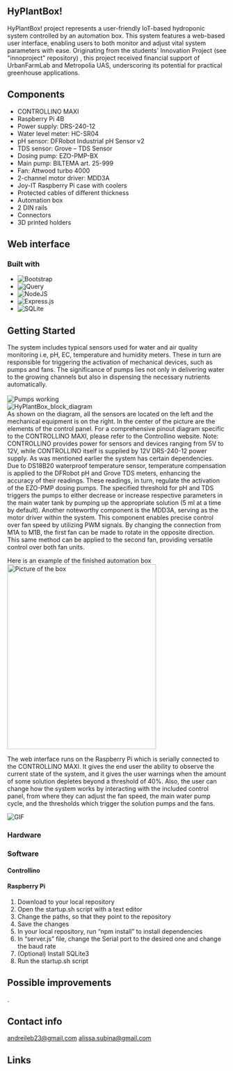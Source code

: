 ## HyPlantBox!
HyPlantBox! project represents a user-friendly IoT-based hydroponic system controlled by an automation box. This system features a web-based user interface, enabling users to both monitor and adjust vital system parameters with ease. Originating from the students' Innovation Project (see "innoproject" repository) , this project received financial support of UrbanFarmLab and Metropolia UAS, underscoring its potential for practical greenhouse applications.
<br />
## Components
* CONTROLLINO MAXI
* Raspberry Pi 4B
* Power supply: DRS-240-12
* Water level meter: HC-SR04
* pH sensor: DFRobot Industrial pH Sensor v2
* TDS sensor: Grove – TDS Sensor
* Dosing pump: EZO-PMP-BX
* Main pump: BILTEMA art. 25-999
* Fan: Attwood turbo 4000
* 2-channel motor driver: MDD3A
* Joy-IT Raspberry Pi case with coolers
* Protected cables of different thickness
* Automation box
* 2 DIN rails
* Connectors
* 3D printed holders
## Web interface
### Built with
* ![Bootstrap](https://img.shields.io/badge/bootstrap-%238511FA.svg?style=for-the-badge&logo=bootstrap&logoColor=white)
* ![jQuery](https://img.shields.io/badge/jquery-%230769AD.svg?style=for-the-badge&logo=jquery&logoColor=white)
* ![NodeJS](https://img.shields.io/badge/node.js-6DA55F?style=for-the-badge&logo=node.js&logoColor=white)
* ![Express.js](https://img.shields.io/badge/express.js-%23404d59.svg?style=for-the-badge&logo=express&logoColor=%2361DAFB)
* ![SQLite](https://img.shields.io/badge/sqlite-%2307405e.svg?style=for-the-badge&logo=sqlite&logoColor=white)
## Getting Started
The system includes typical sensors used for water and air quality monitoring i.e, pH, EC, temperature and humidity meters. These in turn are responsible for triggering the activation of mechanical devices, such as pumps and fans. The significance of pumps lies not only in delivering water to the growing channels but also in dispensing the necessary nutrients automatically.
<br />
<br />
![Pumps working](https://media.giphy.com/media/20IqPq7Z8fLSujgLiN/giphy.gif)
<br />
![HyPlantBox_block_diagram](https://github.com/aalicc/HyPlantBox/assets/105237164/98f8f401-8a26-4b9f-9e56-a6b9018e6e29)
<br />
As shown on the diagram, all the sensors are located on the left and the mechanical equipment is on the right. In the center of the picture are the elements of the control panel. For a comprehensive pinout diagram specific to the CONTROLLINO MAXI, please
refer to the Controllino website.
Note: CONTROLLINO provides power for sensors and devices ranging from 5V to 12V, while CONTROLLINO itself is supplied by 12V DRS-240-12 power supply.
As was mentioned earlier the system has certain dependencies. Due to DS18B20 waterproof temperature sensor, temperature compensation is applied to the DFRobot pH and Grove TDS meters, enhancing the accuracy of their readings. These readings, in turn, regulate the activation of the EZO-PMP dosing pumps. The specified threshold for pH and TDS triggers the pumps to either decrease or increase respective parameters in the main water tank by pumping up the appropriate solution (5 ml at a time by default). Another noteworthy component is the MDD3A, serving as the motor driver within the system. This component enables precise control over fan speed by utilizing PWM signals. By changing the connection from M1A to M1B, the first fan can be made to rotate in the opposite direction. This same method can be applied to the second fan, providing versatile control over both fan units.

Here is an example of the finished automation box
<img src="https://github.com/aalicc/HyPlantBox/assets/105237164/27f5cd0e-d3e8-40ba-ba3e-f67ace51745e" alt="Picture of the box" height="425px" width="342px">

The web interface runs on the Raspberry Pi which is serially connected to the CONTROLLINO MAXI. It gives the end user the ability to observe the current state of the system, and it gives the user warnings when the amount of some solution depletes beyond a threshold of 40%. Also, the user can change how the system works by interacting with the included control panel, from where they can adjust the fan speed, the main water pump cycle, and the thresholds which trigger the solution pumps and the fans.

![GIF](https://media.giphy.com/media/v1.Y2lkPTc5MGI3NjExYmh6MmplZ3J1MjJrZXE5NDB6cWd0bTN0eGJ0MnhrN3A5a3I2aGFtdyZlcD12MV9pbnRlcm5hbF9naWZfYnlfaWQmY3Q9Zw/Gzvg4E2RT3h02zhKSJ/giphy-downsized-large.gif)
### Hardware


### Software
#### Controllino
#### Raspberry Pi
1.	Download to your local repository
2.	Open the startup.sh script with a text editor
3.	Change the paths, so that they point to the repository
4.	Save the changes
5.	In your local repository, run “npm install” to install dependencies
6.	In “server.js” file, change the Serial port to the desired one and change the baud rate
7.	(Optional) Install SQLite3
8.	Run the startup.sh script

## Possible improvements
.
## Contact info
andreileb23@gmail.com
alissa.subina@gmail.com
## Links
